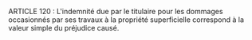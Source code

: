 ARTICLE 120 : L'indemnité due par le titulaire pour les dommages
occasionnés par ses travaux à la propriété superficielle correspond à la
valeur simple du préjudice causé.